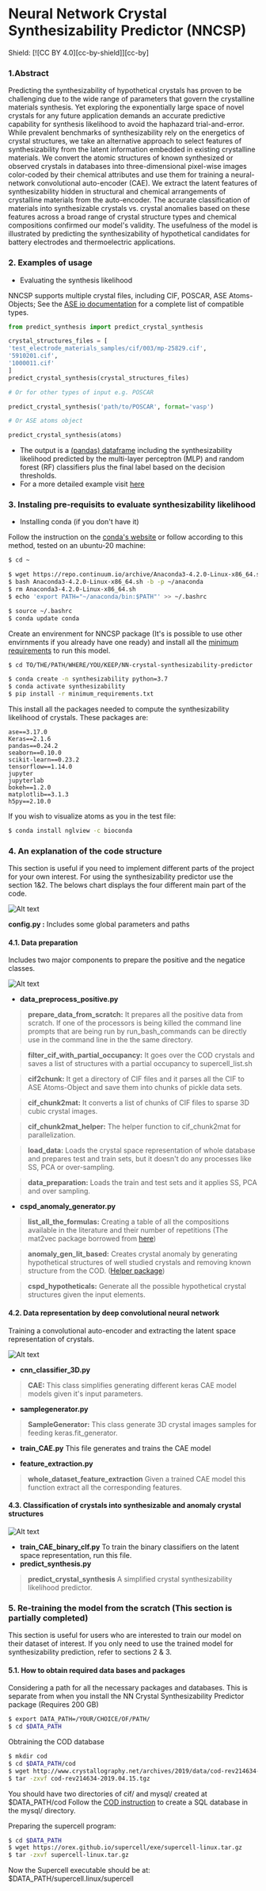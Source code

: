 # Neural Network Crystal Synthesizability Predictor (NNCSP)

Shield: [![CC BY 4.0][cc-by-shield]][cc-by]

### 1.Abstract
Predicting the synthesizability of hypothetical crystals has proven to be challenging due to the wide range of parameters that govern the crystalline materials synthesis. Yet exploring the exponentially large space of novel crystals for any future application demands an accurate predictive capability for synthesis likelihood to avoid the haphazard trial-and-error. While prevalent benchmarks of synthesizability rely on the energetics of crystal structures, we take an alternative approach to select features of synthesizability from the latent information embedded in existing crystalline materials. We convert the atomic structures of known synthesized or observed crystals in databases into three-dimensional pixel-wise images color-coded by their chemical attributes and use them for training a neural-network convolutional auto-encoder (CAE). We extract the latent features of synthesizability hidden in structural and chemical arrangements of crystalline materials from the auto-encoder. The accurate classification of materials into synthesizable crystals vs. crystal anomalies based on these features across a broad range of crystal structure types and chemical compositions confirmed our model's validity. The usefulness of the model is illustrated by predicting the synthesizability of hypothetical candidates for battery electrodes and thermoelectric applications.

### 2. Examples of usage
*	Evaluating the synthesis likelihood

NNCSP supports multiple crystal files, including CIF, POSCAR, ASE Atoms-Objects; See the [ASE io documentation](https://wiki.fysik.dtu.dk/ase/ase/io/io.html) for a complete list of compatible types.

```python
from predict_synthesis import predict_crystal_synthesis

crystal_structures_files = [
'test_electrode_materials_samples/cif/003/mp-25829.cif',
'5910201.cif',
'1000011.cif'
]
predict_crystal_synthesis(crystal_structures_files)

# Or for other types of input e.g. POSCAR

predict_crystal_synthesis('path/to/POSCAR', format='vasp')

# Or ASE atoms object

predict_crystal_synthesis(atoms)
```
* The output is a [(pandas) dataframe](https://pandas.pydata.org/pandas-docs/stable/reference/api/pandas.DataFrame.html) including the synthesizability likelihood predicted by the multi-layer perceptron (MLP) and random forest (RF) classifiers plus the final label based on the decision thresholds.  
* For a more detailed example visit [here](testing_synthesizability_predictor.ipynb)


### 3. Instaling pre-requisits to evaluate synthesizability likelihood
* Installing conda (if you don't have it)

Follow the instruction on the [conda's website](https://docs.conda.io/projects/conda/en/latest/user-guide/install/) or follow according to this method, tested on an ubuntu-20 machine:
```bash
$ cd ~

$ wget https://repo.continuum.io/archive/Anaconda3-4.2.0-Linux-x86_64.sh
$ bash Anaconda3-4.2.0-Linux-x86_64.sh -b -p ~/anaconda
$ rm Anaconda3-4.2.0-Linux-x86_64.sh
$ echo 'export PATH="~/anaconda/bin:$PATH"' >> ~/.bashrc 

$ source ~/.bashrc
$ conda update conda
```
Create an envirenment for NNCSP package (It's is possible to use other envirnments if you already have one ready) and install all the [minimum requirements](minimum_requirements.txt) to run this model.

```bash
$ cd TO/THE/PATH/WHERE/YOU/KEEP/NN-crystal-synthesizability-predictor

$ conda create -n synthesizability python=3.7
$ conda activate synthesizability
$ pip install -r minimum_requirements.txt
```
This install all the packages needed to compute the synthesizability likelihood of crystals. These packages are:

```
ase==3.17.0
Keras==2.1.6
pandas==0.24.2
seaborn==0.10.0
scikit-learn==0.23.2
tensorflow==1.14.0
jupyter
jupyterlab
bokeh==1.2.0
matplotlib==3.1.3
h5py==2.10.0
```
If you wish to visualize atoms as you in the test file:
```bash
$ conda install nglview -c bioconda
```

### 4. An explanation of the code structure 
This section is useful if you need to implement different parts of the project for your own interest. For using the synthesizability predictor use the section 1&2.
The belows chart displays the four different main part of the code. 

![Alt text](images/model_major_steps.png)

**config.py :** Includes some global parameters and paths
#### 4.1. Data preparation 
Includes two major components to prepare the positive and the negatice classes.

![Alt text](images/data_preparation.png)

* __data_preprocess_positive.py__
> **prepare_data_from_scratch:** It prepares all the positive data from scratch. If one of the processors is being killed the command line prompts
    that are being run by run_bash_commands can be directly use in the command line in the the same directory.
    
> **filter_cif_with_partial_occupancy:** It goes over the COD crystals and saves a list of structures with a partial occupancy to supercell_list.sh
    
> **cif2chunk:** It get a directory of CIF files and it parses all the CIF to ASE Atoms-Object and save them
    into chunks of pickle data sets.
    
> **cif_chunk2mat:** It converts a list of chunks of CIF files to sparse 3D cubic crystal images.

> **cif_chunk2mat_helper:** The helper function to cif_chunk2mat for parallelization.

> **load_data:** Loads the crystal space representation of whole database and prepares test and train sets, but it doesn't do
    any processes like SS, PCA or over-sampling.

> **data_preparation:** Loads the train and test sets and it applies SS, PCA and over sampling.

* __cspd_anomaly_generator.py__
> **list_all_the_formulas:** Creating a table of all the compositions available in the literature and their number of repetitions
    (The mat2vec package borrowed from [here](https://github.com/materialsintelligence/mat2vec))
    
> **anomaly_gen_lit_based:** Creates crystal anomaly by generating hypothetical structures of well studied crystals and removing known structure
    from the COD. ([Helper package](https://github.com/SUNCAT-Center/AtomicStructureGenerator))
    
> **cspd_hypotheticals:** Generate all the possible hypothetical crystal structures given the input elements. 

#### 4.2. Data representation by deep convolutional neural network
Training a convolutional auto-encoder and extracting the latent space representation of crystals. 

![Alt text](images/cae_representation.png)
* __cnn_classifier_3D.py__

> **CAE:** This class simplifies generating different keras CAE model models given it's input parameters.

* __samplegenerator.py__

> **SampleGenerator:** This class generate 3D crystal images samples for feeding keras.fit_generator.

* __train_CAE.py__ This file generates and trains the CAE model

* __feature_extraction.py__
> **whole_dataset_feature_extraction** Given a trained CAE model this function extract all the corresponding features.

#### 4.3. Classification of crystals into synthesizable and anomaly crystal structures
![Alt text](images/classification_analysis.png)

* __train_CAE_binary_clf.py__ To train the binary classifiers on the latent space representation, run this file. 
* __predict_synthesis.py__
> **predict_crystal_synthesis** A simplified crystal synthesizability likelihood predictor.


### 5. Re-training the model from the scratch (This section is partially completed)
This section is useful for users who are interested to train our model on their dataset of interest. If you only need to use the trained model for synthesizability prediction, refer to sections 2 & 3.
#### 5.1. How to obtain required data bases and packages
Considering a path for all the necessary packages and databases. This is separate from when you install the NN Crystal Synthesizability Predictor package (Requires 200 GB)
```bash
$ export DATA_PATH=/YOUR/CHOICE/OF/PATH/
$ cd $DATA_PATH
```
Obtraining the COD database
```bash
$ mkdir cod
$ cd $DATA_PATH/cod 
$ wget http://www.crystallography.net/archives/2019/data/cod-rev214634-2019.04.15.tgz
$ tar -zxvf cod-rev214634-2019.04.15.tgz
```
You should have two directories of cif/ and mysql/ created at $DATA_PATH/cod
Follow the [COD instruction](https://wiki.crystallography.net/creatingSQLdatabase/) to create a SQL database in the mysql/ directory. 

Preparing the supercell program:
```bash
$ cd $DATA_PATH
$ wget https://orex.github.io/supercell/exe/supercell-linux.tar.gz
$ tar -zxvf supercell-linux.tar.gz
```
Now the Supercell executable should be at: $DATA_PATH/supercell.linux/supercell
